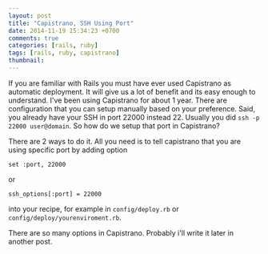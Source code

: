 ```yaml
---
layout: post
title: "Capistrano, SSH Using Port"
date: 2014-11-19 15:34:23 +0700
comments: true
categories: [rails, ruby]
tags: [rails, ruby, capistrano]
thumbnail:
---
```

If you are familiar with Rails you must have ever used Capistrano as automatic deployment. It will give us a lot of benefit and its easy enough to understand. I've been using Capistrano for about 1 year. There are configuration that you can setup manually based on your preference. Said, you already have your SSH in port 22000 instead 22. Usually you did `ssh -p 22000 user@domain`. So how do we setup that port in Capistrano?

There are 2 ways to do it. All you need is to tell capistrano that you are using specific port by adding option

```
set :port, 22000
```

or

```
ssh_options[:port] = 22000
```

into your recipe, for example in `config/deploy.rb` or `config/deploy/yourenviroment.rb`.

There are so many options in Capistrano. Probably i'll write it later in another post.